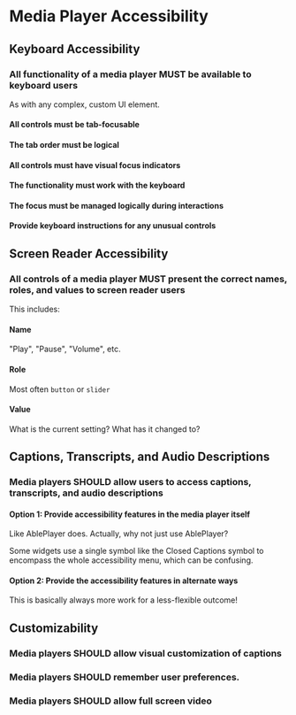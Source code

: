 # Media Player Accessibility

## Keyboard Accessibility

### All functionality of a media player MUST be available to keyboard users

As with any complex, custom UI element.

#### All controls must be tab-focusable
#### The tab order must be logical
#### All controls must have visual focus indicators
#### The functionality must work with the keyboard
#### The focus must be managed logically during interactions
#### Provide keyboard instructions for any unusual controls

## Screen Reader Accessibility

### All controls of a media player MUST present the correct names, roles, and values to screen reader users

This includes:

#### Name
"Play", "Pause", "Volume", etc.

#### Role
Most often `button` or `slider`

#### Value
What is the current setting? What has it changed to?



## Captions, Transcripts, and Audio Descriptions

### Media players SHOULD allow users to access captions, transcripts, and audio descriptions

#### Option 1: Provide accessibility features in the media player itself

Like AblePlayer does. Actually, why not just use AblePlayer?

Some widgets use a single symbol like the Closed Captions symbol to encompass the whole accessibility menu, which can be confusing.

#### Option 2: Provide the accessibility features in alternate ways

This is basically always more work for a less-flexible outcome!

## Customizability

### Media players SHOULD allow visual customization of captions

### Media players SHOULD remember user preferences.

### Media players SHOULD allow full screen video